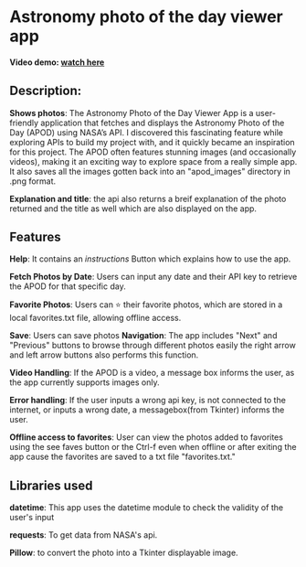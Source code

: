 # Astronomy photo of the day viewer app
#### Video demo: [watch here](https://youtu.be/qrVX1r0xAKI)
## Description:
**Shows photos**: The Astronomy Photo of the Day Viewer App is a user-friendly application that fetches and displays the Astronomy Photo 
of the Day (APOD) using NASA’s API. I discovered this fascinating feature while exploring APIs to build my project with, and it quickly became an
inspiration for this project. The APOD often features stunning images (and occasionally videos), making it an exciting way 
to explore space from a really simple app. It also saves all the images gotten back into an "apod_images" directory in .png format.

**Explanation and title**: the api also returns a breif explanation of the photo returned and the title as well which are also 
displayed on the app.
## Features
**Help**: It contains an _instructions_ Button which explains how to use the app.

**Fetch Photos by Date**: Users can input any date and their API key to retrieve the APOD for that specific day.

**Favorite Photos**: Users can ⭐ their favorite photos, which are stored in a local favorites.txt file, allowing offline access.

**Save**: Users can save photos
**Navigation**: The app includes "Next" and "Previous" buttons to browse through different photos easily the right arrow and left arrow buttons 
also performs this function.

**Video Handling**: If the APOD is a video, a message box informs the user, as the app currently supports images only.

**Error handling**: If the user inputs a wrong api key, is not connected to the internet, or inputs a wrong date, a messagebox(from Tkinter)
informs the user.

**Offline access to favorites**: User can view the photos added to favorites using the see faves button or the Ctrl-f 
even when offline or after exiting the app cause the favorites are saved to a txt file "favorites.txt."

## Libraries used

**datetime**: This app uses the datetime module to check the validity of the user's input

**requests**: To get data from NASA's api.

**Pillow**: to convert the photo into a Tkinter displayable image.